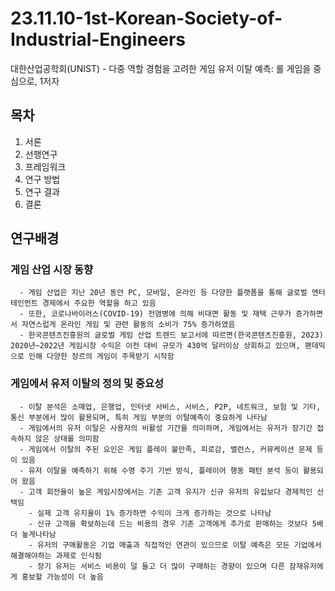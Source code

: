 # 23.11.10-1st-Korean-Society-of-Industrial-Engineers
대한산업공학회(UNIST) - 다중 역할 경험을 고려한 게임 유저 이탈 예측: 롤 게임을 중심으로, 1저자

## 목차
  1. 서론
  2. 선행연구
  3. 프레임워크
  4. 연구 방법
  5. 연구 결과
  6. 결론

## 연구배경
  ### 게임 산업 시장 동향
      - 게임 산업은 지난 20년 동안 PC, 모바일, 온라인 등 다양한 플랫폼을 통해 글로벌 엔터테인먼트 경제에서 주요한 역할을 하고 있음
      - 또한, 코로나바이러스(COVID-19) 전염병에 의해 비대면 활동 및 재택 근무가 증가하면서 자연스럽게 온라인 게임 및 관련 활동의 소비가 75% 증가하였음
      - 한국콘텐츠진흥원의 글로벌 게임 산업 트렌드 보고서에 따르면(한국콘텐츠진흥원, 2023) 2020년~2022년 게임시장 수익은 이전 대비 규모가 430억 달러이상 상회하고 있으며, 팬데믹으로 인해 다양한 장르의 게임이 주목받기 시작함

  ### 게임에서 유저 이탈의 정의 및 중요성
      - 이탈 분석은 소매업, 은행업, 인터넷 서비스, 서비스, P2P, 네트워크, 보험 및 기타, 통신 부분에서 많이 활용되며, 특히 게임 부분의 이탈예측이 중요하게 나타남
      - 게임에서의 유저 이탈은 사용자의 비활성 기간을 의미하며, 게임에서는 유저가 장기간 접속하지 않은 상태를 의미함
      - 게임에서 이탈의 주된 요인은 게임 플레이 불만족, 피로감, 밸런스, 커뮤케이션 문제 등이 있음
      - 유저 이탈을 예측하기 위해 수명 주기 기반 방식, 플레이어 행동 패턴 분석 등이 활용되어 왔음
      - 고객 회전율이 높은 게임시장에서는 기존 고객 유지가 신규 유저의 유입보다 경제적인 선택임
        - 실제 고객 유지율이 1% 증가하면 수익이 크게 증가하는 것으로 나타남
        - 신규 고객을 확보하는데 드는 비용의 경우 기존 고객에게 추가로 판매하는 것보다 5배 더 높게나타남
        - 유저의 구매활동은 기업 매출과 직접적인 연관이 있으므로 이탈 예측은 모든 기업에서 해결해야하는 과제로 인식됨
        - 장기 유저는 서비스 비용이 덜 들고 더 많이 구매하는 경향이 있으며 다른 잠재유저에게 홍보할 가능성이 더 높음
